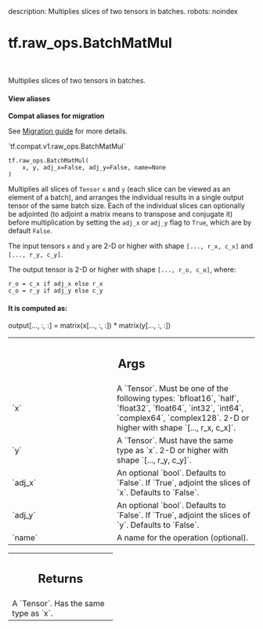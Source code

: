 description: Multiplies slices of two tensors in batches.
robots: noindex

# tf.raw_ops.BatchMatMul

<!-- Insert buttons and diff -->

<table class="tfo-notebook-buttons tfo-api nocontent" align="left">

</table>



Multiplies slices of two tensors in batches.

<section class="expandable">
  <h4 class="showalways">View aliases</h4>
  <p>
<b>Compat aliases for migration</b>
<p>See
<a href="https://www.tensorflow.org/guide/migrate">Migration guide</a> for
more details.</p>
<p>`tf.compat.v1.raw_ops.BatchMatMul`</p>
</p>
</section>

<pre class="devsite-click-to-copy prettyprint lang-py tfo-signature-link">
<code>tf.raw_ops.BatchMatMul(
    x, y, adj_x=False, adj_y=False, name=None
)
</code></pre>



<!-- Placeholder for "Used in" -->

Multiplies all slices of `Tensor` `x` and `y` (each slice can be
viewed as an element of a batch), and arranges the individual results
in a single output tensor of the same batch size. Each of the
individual slices can optionally be adjointed (to adjoint a matrix
means to transpose and conjugate it) before multiplication by setting
the `adj_x` or `adj_y` flag to `True`, which are by default `False`.

The input tensors `x` and `y` are 2-D or higher with shape `[..., r_x, c_x]`
and `[..., r_y, c_y]`.

The output tensor is 2-D or higher with shape `[..., r_o, c_o]`, where:

    r_o = c_x if adj_x else r_x
    c_o = r_y if adj_y else c_y

#### It is computed as:


output[..., :, :] = matrix(x[..., :, :]) * matrix(y[..., :, :])



<!-- Tabular view -->
 <table class="responsive fixed orange">
<colgroup><col width="214px"><col></colgroup>
<tr><th colspan="2"><h2 class="add-link">Args</h2></th></tr>

<tr>
<td>
`x`
</td>
<td>
A `Tensor`. Must be one of the following types: `bfloat16`, `half`, `float32`, `float64`, `int32`, `int64`, `complex64`, `complex128`.
2-D or higher with shape `[..., r_x, c_x]`.
</td>
</tr><tr>
<td>
`y`
</td>
<td>
A `Tensor`. Must have the same type as `x`.
2-D or higher with shape `[..., r_y, c_y]`.
</td>
</tr><tr>
<td>
`adj_x`
</td>
<td>
An optional `bool`. Defaults to `False`.
If `True`, adjoint the slices of `x`. Defaults to `False`.
</td>
</tr><tr>
<td>
`adj_y`
</td>
<td>
An optional `bool`. Defaults to `False`.
If `True`, adjoint the slices of `y`. Defaults to `False`.
</td>
</tr><tr>
<td>
`name`
</td>
<td>
A name for the operation (optional).
</td>
</tr>
</table>



<!-- Tabular view -->
 <table class="responsive fixed orange">
<colgroup><col width="214px"><col></colgroup>
<tr><th colspan="2"><h2 class="add-link">Returns</h2></th></tr>
<tr class="alt">
<td colspan="2">
A `Tensor`. Has the same type as `x`.
</td>
</tr>

</table>

